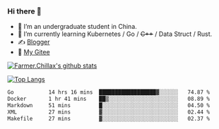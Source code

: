 ### Hi there 👋

- 🔭 I’m an undergraduate student in China.
- 🌱 I’m currently learning Kubernetes / Go / ~~C++~~ / Data Struct / Rust.
- ✍️ [Blogger](https://blog.farmer233.top)
- 🤔 [My Gitee](https://gitee.com/Farmer-chong)


[![Farmer.Chillax's github stats](https://github-readme-stats.vercel.app/api?username=FarmerChillax)](https://github.com/anuraghazra/github-readme-stats)

[![Top Langs](https://github-readme-stats.vercel.app/api/top-langs/?username=FarmerChillax&layout=compact&hide=html,css,javascript)](https://github.com/anuraghazra/github-readme-stats)


<a href="https://wakatime.com/@Farmer"> </a>
          <!--START_SECTION:waka-->

```txt
Go           14 hrs 16 mins  ██████████████████▓░░░░░░   74.87 %
Docker       1 hr 41 mins    ██▒░░░░░░░░░░░░░░░░░░░░░░   08.89 %
Markdown     51 mins         █░░░░░░░░░░░░░░░░░░░░░░░░   04.50 %
XML          27 mins         ▓░░░░░░░░░░░░░░░░░░░░░░░░   02.44 %
Makefile     27 mins         ▓░░░░░░░░░░░░░░░░░░░░░░░░   02.37 %
```

<!--END_SECTION:waka-->



<!--
**Farmer-chong/Farmer-chong** is a ✨ _special_ ✨ repository because its `README.md` (this file) appears on your GitHub profile.

Here are some ideas to get you started:

- 🔭 I’m currently working on ...
- 🌱 I’m currently learning ...
- 👯 I’m looking to collaborate on ...
- 🤔 I’m looking for help with ...
- 💬 Ask me about ...
- 📫 How to reach me: ...
- 😄 Pronouns: ...
- ⚡ Fun fact: ...
-->
